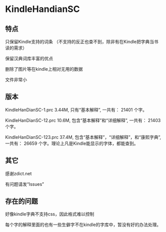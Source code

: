 # KindleHandianSC

## 特点
只保留Kindle支持的词条
（不支持的反正也查不到，除非有在Kindle把字典当书读的需求）

保留汉典词库丰富的优点

删除了图片等在kindle上相对无用的数据

文件非常小

## 版本

KindleHanDianSC-1.prc 3.44M, 只有“基本解释”, 一共有： 21401 个字。

KindleHanDianSC-12.prc 10.6M, 包含“基本解释”和“详细解释”, 一共有： 21403 个字。

KindleHanDianSC-123.prc 37.4M, 包含“基本解释”，“详细解释”，和“康熙字典”,一共有： 26659 个字。理论上凡是Kindle能显示的字体，都能查到。


## 其它
感谢zdict.net

有问题请发“Issues”

## 存在的问题
好像kindle字典不支持css，因此格式难以控制

每个字的解释里面的也有一些生僻字不在kindle的字库中，暂没有好的办法处理。